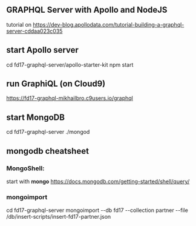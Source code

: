   


## GRAPHQL Server with Apollo and NodeJS 
tutorial on https://dev-blog.apollodata.com/tutorial-building-a-graphql-server-cddaa023c035

## start Apollo server
cd fd17-graphql-server/apollo-starter-kit
npm start


## run GraphiQL (on Cloud9)
https://fd17-graphql-mikhailbro.c9users.io/graphql


## start MongoDB
cd fd17-graphql-server
./mongod

## mongodb cheatsheet
### MongoShell:
start with **mongo**
https://docs.mongodb.com/getting-started/shell/query/

### mongoimport
cd fd17-graphql-server
mongoimport --db fd17 --collection partner --file /db/insert-scripts/insert-fd17-partner.json


